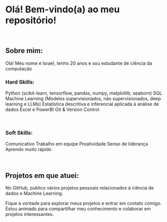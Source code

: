 # Olá! Bem-vindo(a) ao meu repositório!

<br>


## Sobre mim:

Olá! Meu nome é Israel, tenho 20 anos e sou estudante de ciência da computação<br>

### Hard Skills:

Python (scikit-learn, tensorflow, pandas, numpy, matplotlib, seaborn)
SQL
Machine Learning (Modelos supervisionados, não supervisionados, deep learning e LLMs)
Estatística descritiva e inferencial aplicada à análise de dados
Excel e PowerBI
Git & Version Control
<br>

<br>

### Soft Skills:

Comunicativo
Trabalho em equipe
Proatividade
Senso de liderança
Aprendo muito rápido
<br>

<br>

## Projetos em que atuei:

 

No GitHub, publico vários projetos pessoais relacionados à ciência de dados e Machine Learning.
<br>

Fique à vontade para explorar meus projetos e entrar em contato comigo. Estou animado para compartilhar meu conhecimento e colaborar em projetos interessantes.
